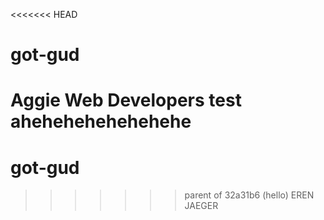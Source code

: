 <<<<<<< HEAD
# got-gud
Aggie Web Developers test ahehehehehehehehe
=======
# got-gud
>>>>>>> parent of 32a31b6 (hello)
EREN JAEGER

